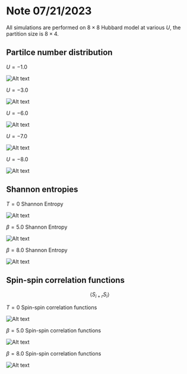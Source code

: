 # Note 07/21/2023

All simulations are performed on $8\times 8$ Hubbard model at various $U$, the partition size is $8\times 4$.

## Partilce number distribution
$U=-1.0$

![Alt text](../plots/07_21_2023/Pn_U-1.0.svg)

$U=-3.0$

![Alt text](../plots/07_21_2023/Pn_U-3.0.svg)

$U=-6.0$

![Alt text](../plots/07_21_2023/Pn_U-6.0.svg)

$U=-7.0$

![Alt text](../plots/07_21_2023/Pn_U-7.0.svg)

$U=-8.0$

![Alt text](../plots/07_21_2023/Pn_U-8.0.svg)

## Shannon entropies
$T=0$ Shannon Entropy

![Alt text](../plots/07_21_2023/GS_ShannonEntropy.svg)

$\beta=5.0$ Shannon Entropy

![Alt text](../plots/07_21_2023/FT_ShannonEntropy_beta5.0.svg)

$\beta=8.0$ Shannon Entropy

![Alt text](../plots/07_21_2023/FT_ShannonEntropy_beta8.0.svg)

## Spin-spin correlation functions
$$
\langle S_{i+r} S_{i} \rangle
$$

$T=0$ Spin-spin correlation functions

![Alt text](../plots/07_21_2023/GS_SpinCorr.svg)

$\beta=5.0$ Spin-spin correlation functions

![Alt text](../plots/07_21_2023/FT_SpinCorr_beta5.0.svg)

$\beta=8.0$ Spin-spin correlation functions

![Alt text](../plots/07_21_2023/FT_SpinCorr_beta8.0.svg)